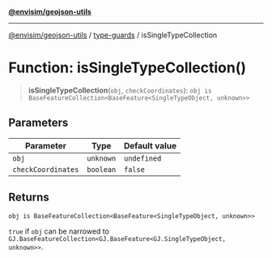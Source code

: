 [**@envisim/geojson-utils**](../../README.md)

---

[@envisim/geojson-utils]() / [type-guards](../README.md) / isSingleTypeCollection

# Function: isSingleTypeCollection()

> **isSingleTypeCollection**(`obj`, `checkCoordinates`): `obj is BaseFeatureCollection<BaseFeature<SingleTypeObject, unknown>>`

## Parameters

| Parameter          | Type      | Default value |
| ------------------ | --------- | ------------- |
| `obj`              | `unknown` | `undefined`   |
| `checkCoordinates` | `boolean` | `false`       |

## Returns

`obj is BaseFeatureCollection<BaseFeature<SingleTypeObject, unknown>>`

`true` if `obj` can be narrowed to
`GJ.BaseFeatureCollection<GJ.BaseFeature<GJ.SingleTypeObject, unknown>>`.
